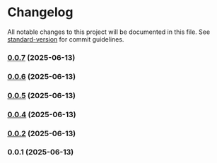 # Changelog

All notable changes to this project will be documented in this file. See [standard-version](https://github.com/conventional-changelog/standard-version) for commit guidelines.

### [0.0.7](https://github.com/Dzsidzsi/R3FTest2/compare/v0.0.6...v0.0.7) (2025-06-13)

### [0.0.6](https://github.com/Dzsidzsi/R3FTest2/compare/v0.0.5...v0.0.6) (2025-06-13)

### [0.0.5](https://github.com/Dzsidzsi/R3FTest2/compare/v0.0.4...v0.0.5) (2025-06-13)

### [0.0.4](https://github.com/Dzsidzsi/R3FTest2/compare/v0.0.2...v0.0.4) (2025-06-13)

### [0.0.2](https://github.com/Dzsidzsi/R3FTest2/compare/v0.0.1...v0.0.2) (2025-06-13)

### 0.0.1 (2025-06-13)
